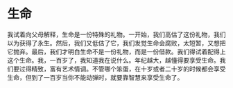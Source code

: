 # 生命

我试着向父母解释，生命是一份特殊的礼物。一开始，我们高估了这份礼物，我们以为获得了永生。然后，我们又低估了它，我们发觉生命会腐败，太短暂，又想把它抛弃。最后，我们才明白生命不是一份礼物，而是一份借款。我们得试着配得上这个生命。我，一百岁了，我知道我在说什么。年纪越大，越懂得要享受生命。我们要过得精致，富有艺术情调。不管哪个笨蛋，在十岁或者二十岁的时候都会享受生命，但到了一百岁当你不能动弹时，就要靠智慧来享受生命了。